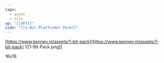 ```yaml
---
tags:
  - asset
  - tile
up: "[[GFX]]"
side: "[[1-Bit Platformer Pack]]"
---
```

[https://www.kenney.nl/assets/1-bit-pack](https://www.kenney.nl/assets/1-bit-pack)
![[1-Bit Pack.png]]

16x16
